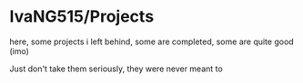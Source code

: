 # IvaNG515/Projects

here, some projects i left behind, some are completed, some are quite good (imo)

Just don't take them seriously, they were never meant to
